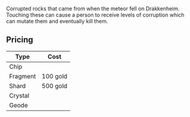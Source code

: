 Corrupted rocks that came from when the meteor fell on Drakkenheim. Touching these can cause a person to receive levels of corruption which can mutate them and eventually kill them.

## Pricing

| Type     | Cost     |
| -------- | -------- |
| Chip     |          |
| Fragment | 100 gold |
| Shard    | 500 gold |
| Crystal  |          |
| Geode    |          |
